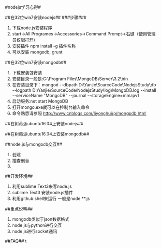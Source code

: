 #nodejs学习心得#

##在32位win7安装nodejs##
###步骤###
1. 下载node.js安装程序
2. start->All Programes->Accessories->Command Prompt->右键（使用管理员权限打开）
3. 安装插件 npm install -g 插件名称
4. 可以安装 mongodb, grunt




##在32位win7安装mongodb##
1. 下载安装包安装
2. 安装目录一般是:C:\Program Files\MongoDB\Server\3.2\bin
3. 在安装目录下：mongod --dbpath D:\Yanjie\SourceCode\NodejsStudy\db  --logpath D:\Yanjie\SourceCode\NodejsStudy\log\MongoDB.log --install --serviceName "MongoDB" --journal --storageEngine=mmapv1
4. 启动服务:net start MongoDB
5. 打开mongo.exe就可以在控制台输入命令
6. 命令熟悉请参照 http://www.cnblogs.com/liyonghui/p/mongodb.html






##在树莓派ubuntu16.04上安装nodejs##



##在树莓派ubuntu16.04上安装mongodb##



##node.js与mongodb交互##
1. 创建 
2. 插查删替 
3.


##开发环境##
1. 利用sublime Text3来写node.js
2. sublime Text3 安装node.js插件
3. 利用github shell来运行 一般是node **.js



##重点说明##
1. mongodb类似于json数据格式
2. node.js与python进行交互
3. node.js进行socket通讯






##FAQ##
t



